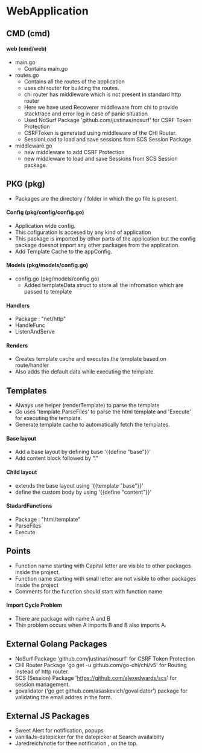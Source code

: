 # WebApplication
## CMD (cmd)
#### web (cmd/web)
- main.go
  - Contains main.go
- routes.go
  - Contains all the routes of the application
  - uses chi router for building the routes.
  - chi router has middleware which is not present in standard http router
  - Here we have used Recoverer middleware from chi to provide stacktrace and error log in case of panic situation
  - Used NoSurf Package 'github.com/justinas/nosurf' for CSRF Token Protection
  - CSRFToken is generated using middleware of the CHI Router.
  - SessionLoad to load and save sessions from SCS Session Package
- middleware.go
  - new middleware to add CSRF Protection
  - new middleware to load and save Sessions from SCS Session package. 
  
## PKG (pkg)
- Packages are the directory / folder in which the go file is present.
  
#### Config (pkg/config/config.go)
- Application wide config.
- This cofiguration is accesed by any kind of application
- This package is imported by other parts of the application but the config package doesnot import any other packages from the application.
- Add Template Cache to the appConfig.

#### Models (pkg/models/config.go)

- config.go (pkg/models/config.go)
  - Added templateData struct to store all the infromation which are passed to template
   
#### Handlers
-  Package : "net/http"
-  HandleFunc
-  ListenAndServe

#### Renders
- Creates template cache and executes the template based on route/handler
- Also adds the default data while executing the template.


## Templates
- Always use helper (renderTemplate) to parse the template
- Go uses 'template.ParseFiles' to parse the html template and 'Execute' for executing the template.
- Generate template cache to automatically fetch the templates.
  
#### Base layout
- Add a base layout by defining base '{{define "base"}}'
- Add content block followed by "."
  
#### Child layout
- extends the base layout using '{{template "base"}}'
- define the custom body by using '{{define "content"}}'
  
#### StadardFunctions
- Package : "html/template"
-  ParseFiles
-  Execute

## Points
- Function name starting with Capital letter are visible to other packages inside the project.
- Function name starting with small letter are not visible to other packages inside the project
- Comments for the function should start with function name

#### Import Cycle Problem
- There are package with name A and B
- This problem occurs when A imports B and B also imports A.

## External Golang Packages
- NoSurf Package 'github.com/justinas/nosurf' for CSRF Token Protection
- CHI Router Package 'go get -u github.com/go-chi/chi/v5' for Routing instead of http router.
- SCS (Session) Package 'https://github.com/alexedwards/scs' for session management.
- govalidator ('go get github.com/asaskevich/govalidator') package for validating the email addres in the form.


## External JS Packages
- Sweet Alert for notification, popups
- vanillaJs-datepicker for the datepicker at Search availaibilty
- Jaredreich/notie for thee notification , on the top.
  